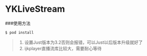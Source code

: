 # YKLiveStream


###使用方法
```
$ pod install
```

>1. 设置Just版本为3.2否则会报错，可以Just以后版本升级就好了
>2. ijkplayer直播流库比较大，需要耐心等待
